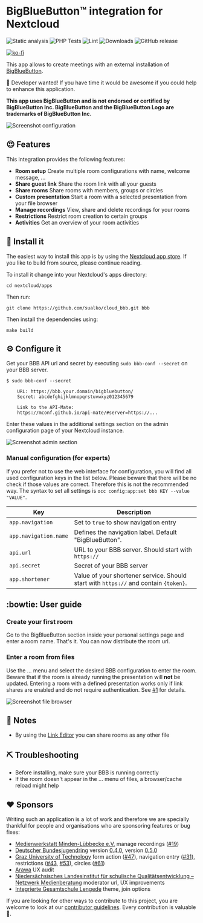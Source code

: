 # BigBlueButton™ integration for Nextcloud

![Static analysis](https://github.com/sualko/cloud_bbb/workflows/Static%20analysis/badge.svg)
![PHP Tests](https://github.com/sualko/cloud_bbb/workflows/PHP%20Tests/badge.svg)
![Lint](https://github.com/sualko/cloud_bbb/workflows/Lint/badge.svg)
![Downloads](https://img.shields.io/github/downloads/sualko/cloud_bbb/total.svg)
![GitHub release](https://img.shields.io/github/release/sualko/cloud_bbb.svg)

[![ko-fi](https://www.ko-fi.com/img/githubbutton_sm.svg)](https://ko-fi.com/sualko)

This app allows to create meetings with an external installation of [BigBlueButton](https://bigbluebutton.org).

:clap: Developer wanted! If you have time it would be awesome if you could help to enhance this application.

__This app uses BigBlueButton and is not endorsed or certified by BigBlueButton Inc. BigBlueButton and the BigBlueButton Logo are trademarks of BigBlueButton Inc.__

![Screenshot configuration](https://github.com/sualko/cloud_bbb/raw/master/docs/screenshot-configuration.png)

## :heart_eyes: Features
This integration provides the following features:

* **Room setup** Create multiple room configurations with name, welcome message, ...
* **Share guest link** Share the room link with all your guests
* **Share rooms** Share rooms with members, groups or circles
* **Custom presentation** Start a room with a selected presentation from your file browser
* **Manage recordings** View, share and delete recordings for your rooms
* **Restrictions** Restrict room creation to certain groups
* **Activities** Get an overview of your room activities

## :rocket: Install it
The easiest way to install this app is by using the [Nextcloud app store](https://apps.nextcloud.com/apps/bbb).
If you like to build from source, please continue reading.

To install it change into your Nextcloud's apps directory:

    cd nextcloud/apps

Then run:

    git clone https://github.com/sualko/cloud_bbb.git bbb

Then install the dependencies using:

    make build


## :gear: Configure it
Get your BBB API url and secret by executing `sudo bbb-conf --secret` on your
BBB server.

```
$ sudo bbb-conf --secret

    URL: https://bbb.your.domain/bigbluebutton/
    Secret: abcdefghijklmnopqrstuvwxyz012345679

    Link to the API-Mate:
    https://mconf.github.io/api-mate/#server=https://...
```

Enter these values in the additional settings section on the admin
configuration page of your Nextcloud instance.

![Screenshot admin section](https://github.com/sualko/cloud_bbb/raw/master/docs/screenshot-admin.png)

### Manual configuration (for experts)
If you prefer not to use the web interface for configuration, you will find all
used configuration keys in the list below. Please beware that there will be no
check if those values are correct. Therefore this is not the recommended way.
The syntax to set all settings is `occ config:app:set bbb KEY --value "VALUE"`.

Key                   | Description
--------------------- | ------------------------------------------------------------------------------------
`app.navigation`      | Set to `true` to show navigation entry
`app.navigation.name` | Defines the navigation label. Default "BigBlueButton".
`api.url`             | URL to your BBB server. Should start with `https://`
`api.secret`          | Secret of your BBB server
`app.shortener`       | Value of your shortener service. Should start with `https://` and contain `{token}`.


## :bowtie: User guide

### Create your first room
Go to the BigBlueButton section inside your personal settings page and enter a
room name. That's it. You can now distribute the room url.

### Enter a room from files
Use the ... menu and select the desired BBB configuration to enter the room.
Beware that if the room is already running the presentation will **not** be
updated. Entering a room with a defined presentation works only if link shares
are enabled and do not require authentication. See [#1](https://github.com/sualko/cloud_bbb/issues/1)
for details.

![Screenshot file browser](https://github.com/sualko/cloud_bbb/raw/master/docs/screenshot-file-browser.png)

## :notebook: Notes
- By using the [Link Editor](https://apps.nextcloud.com/apps/files_linkeditor)
  you can share rooms as any other file

## :pick: Troubleshooting
- Before installing, make sure your BBB is running correctly
- If the room doesn't appear in the ... menu of files, a browser/cache reload
  might help

## :heart: Sponsors
Writing such an application is a lot of work and therefore we are specially
thankful for people and organisations who are sponsoring features or bug fixes:

- [Medienwerkstatt Minden-Lübbecke e.V.](https://www.medienwerkstatt.org) manage recordings ([#19])
- [Deutscher Bundesjugendring](https://www.dbjr.de) version [0.4.0], version [0.5.0]
- [Graz University of Technology](https://www.tugraz.at) form action ([#47]), navigation entry ([#31]), restrictions ([#43], [#53]), circles ([#61])
- [Arawa](https://www.arawa.fr) UX audit
- [Niedersächsisches Landesinstitut für schulische Qualitätsentwicklung – Netzwerk Medienberatung](https://nlq.niedersachsen.de/) moderator url, UX improvements
- [Integrierte Gesamtschule Lengede](http://www.igs-lengede.de/) theme, join options

If you are looking for other ways to contribute to this project, you are welcome
to look at our [contributor guidelines]. Every contribution is valuable :tada:.

[contributor guidelines]: https://github.com/sualko/cloud_bbb/blob/master/.github/contributing.md
[#19]: https://github.com/sualko/cloud_bbb/issues/19
[#47]: https://github.com/sualko/cloud_bbb/issues/47
[#31]: https://github.com/sualko/cloud_bbb/issues/31
[#43]: https://github.com/sualko/cloud_bbb/issues/43
[#53]: https://github.com/sualko/cloud_bbb/issues/53
[#61]: https://github.com/sualko/cloud_bbb/issues/61
[0.4.0]: https://github.com/sualko/cloud_bbb/releases/tag/v0.4.0
[0.5.0]: https://github.com/sualko/cloud_bbb/releases/tag/v0.5.0